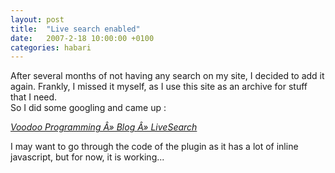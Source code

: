 ```yaml
---
layout: post
title:  "Live search enabled"
date:   2007-2-18 10:00:00 +0100
categories: habari
---
```

<p>
After several months of not having any search on my site, I decided to add it again. Frankly, I missed it myself, as I use this site as an archive for stuff that I need.<br />
So I did some googling and came up :</p>
<p class="citation"><cite cite="http://www.cneophytou.com/2006/03/26/livesearch/"><a href="http://www.cneophytou.com/2006/03/26/livesearch/">Voodoo Programming Â» Blog Â» LiveSearch</a></cite></p>
<p>
I may want to go through the code of the plugin as it has a lot of inline javascript, but for now, it is working...</p>